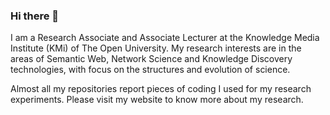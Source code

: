 ### Hi there 👋

I am a Research Associate and Associate Lecturer at the Knowledge Media Institute (KMi) of The Open University. My research interests are in the areas of Semantic Web, Network Science and Knowledge Discovery technologies, with focus on the structures and evolution of science.

Almost all my repositories report pieces of coding I used for my research experiments. Please visit my website to know more about my research.


<!--
**angelosalatino/angelosalatino** is a ✨ _special_ ✨ repository because its `README.md` (this file) appears on your GitHub profile.

Here are some ideas to get you started:

- 🔭 I’m currently working on ...
- 🌱 I’m currently learning ...
- 👯 I’m looking to collaborate on ...
- 🤔 I’m looking for help with ...
- 💬 Ask me about ...
- 📫 How to reach me: ...
- 😄 Pronouns: ...
- ⚡ Fun fact: ...
-->
